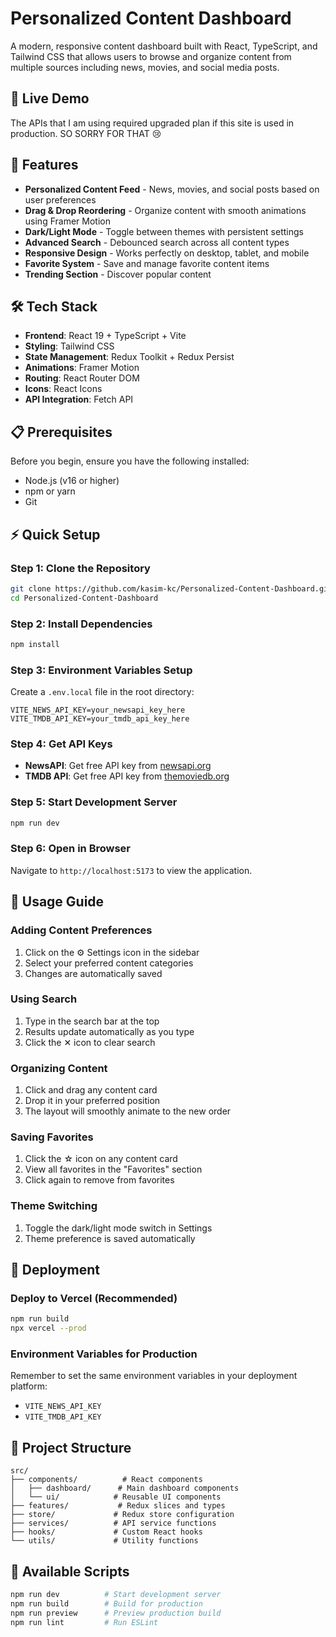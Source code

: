 # Personalized Content Dashboard

A modern, responsive content dashboard built with React, TypeScript, and Tailwind CSS that allows users to browse and organize content from multiple sources including news, movies, and social media posts.

## 🌟 Live Demo

The APIs that I am using required upgraded plan if this site is used in production. SO SORRY FOR THAT 😢

## 🚀 Features

- **Personalized Content Feed** - News, movies, and social posts based on user preferences
- **Drag & Drop Reordering** - Organize content with smooth animations using Framer Motion
- **Dark/Light Mode** - Toggle between themes with persistent settings
- **Advanced Search** - Debounced search across all content types
- **Responsive Design** - Works perfectly on desktop, tablet, and mobile
- **Favorite System** - Save and manage favorite content items
- **Trending Section** - Discover popular content

## 🛠️ Tech Stack

- **Frontend**: React 19 + TypeScript + Vite
- **Styling**: Tailwind CSS
- **State Management**: Redux Toolkit + Redux Persist
- **Animations**: Framer Motion
- **Routing**: React Router DOM
- **Icons**: React Icons
- **API Integration**: Fetch API

## 📋 Prerequisites

Before you begin, ensure you have the following installed:

- Node.js (v16 or higher)
- npm or yarn
- Git

## ⚡ Quick Setup

### Step 1: Clone the Repository

```bash
git clone https://github.com/kasim-kc/Personalized-Content-Dashboard.git
cd Personalized-Content-Dashboard
```

### Step 2: Install Dependencies

```bash
npm install
```

### Step 3: Environment Variables Setup

Create a `.env.local` file in the root directory:

```env
VITE_NEWS_API_KEY=your_newsapi_key_here
VITE_TMDB_API_KEY=your_tmdb_api_key_here
```

### Step 4: Get API Keys

- **NewsAPI**: Get free API key from [newsapi.org](https://newsapi.org)
- **TMDB API**: Get free API key from [themoviedb.org](https://www.themoviedb.org/settings/api)

### Step 5: Start Development Server

```bash
npm run dev
```

### Step 6: Open in Browser

Navigate to `http://localhost:5173` to view the application.

## 📱 Usage Guide

### Adding Content Preferences

1. Click on the ⚙️ Settings icon in the sidebar
2. Select your preferred content categories
3. Changes are automatically saved

### Using Search

1. Type in the search bar at the top
2. Results update automatically as you type
3. Click the ✕ icon to clear search

### Organizing Content

1. Click and drag any content card
2. Drop it in your preferred position
3. The layout will smoothly animate to the new order

### Saving Favorites

1. Click the ☆ icon on any content card
2. View all favorites in the "Favorites" section
3. Click again to remove from favorites

### Theme Switching

1. Toggle the dark/light mode switch in Settings
2. Theme preference is saved automatically

## 🚀 Deployment

### Deploy to Vercel (Recommended)

```bash
npm run build
npx vercel --prod
```

### Environment Variables for Production

Remember to set the same environment variables in your deployment platform:

- `VITE_NEWS_API_KEY`
- `VITE_TMDB_API_KEY`

## 📁 Project Structure

```
src/
├── components/          # React components
│   ├── dashboard/      # Main dashboard components
│   └── ui/            # Reusable UI components
├── features/           # Redux slices and types
├── store/             # Redux store configuration
├── services/          # API service functions
├── hooks/             # Custom React hooks
└── utils/             # Utility functions
```

## 🧪 Available Scripts

```bash
npm run dev          # Start development server
npm run build        # Build for production
npm run preview      # Preview production build
npm run lint         # Run ESLint
```
